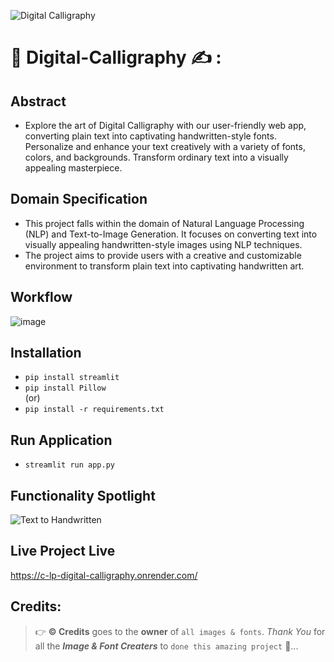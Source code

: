 ![Digital Calligraphy](https://github.com/C-Logesh-Perumal-29/C_LP_Digital-Calligraphy/assets/125385633/5364b46a-c868-41c8-9418-8141956dab3e)

# :memo: Digital-Calligraphy :writing_hand: :

## Abstract 

  + Explore the art of Digital Calligraphy with our user-friendly web app, converting plain text into captivating handwritten-style fonts. Personalize and enhance your text creatively with a variety of fonts, colors, and backgrounds. Transform ordinary text into a visually appealing masterpiece.

## Domain Specification 

  + This project falls within the domain of Natural Language Processing (NLP) and Text-to-Image Generation. It focuses on converting text into visually appealing handwritten-style images using NLP techniques.
  + The project aims to provide users with a creative and customizable environment to transform plain text into captivating handwritten art. 

## Workflow 

![image](https://github.com/C-Logesh-Perumal-29/C_LP_Digital-Calligraphy/assets/125385633/32ccf0f2-3fe9-46ac-be16-5bb3e1a96c46)

## Installation

  - ```pip install streamlit```
  - ``pip install Pillow``
<br> (or)
  - `pip install -r requirements.txt`

## Run Application 

  - ``streamlit run app.py``

## Functionality Spotlight

  ![Text to Handwritten](https://github.com/C-Logesh-Perumal-29/C_LP_Digital-Calligraphy/assets/125385633/69d5d090-8e4d-4c18-97a2-79bf483af9e8)

## Live Project Live

https://c-lp-digital-calligraphy.onrender.com/

## Credits:

  > 👉 **©️ Credits** goes to the **owner** of `all images & fonts`. _Thank You_ for all the _**Image & Font Creaters**_ to `done this amazing project` 🤝...
